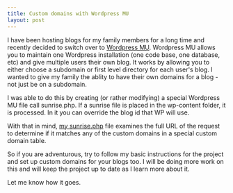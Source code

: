 ```yaml
---
title: Custom domains with Wordpress MU
layout: post
---
```


I have been hosting blogs for my family members for a long time and recently decided to switch over to [Wordpress MU](http://mu.wordpress.org). Wordpress MU allows you to maintain one Wordpress installation (one code base, one database, etc) and give multiple users their own blog. It works by allowing you to either choose a subdomain or first level directory for each user's blog. I wanted to give my family the ablity to have their own domains for a blog - not just be on a subdomain.

I was able to do this by creating (or rather modifying) a special Wordpress MU file call sunrise.php. If a sunrise file is placed in the wp-content folder, it is processed. In it you can override the blog id that WP will use. 

With that in mind, [my sunrise.php](http://github.com/travisj/Sunrise) file examines the full URL of the request to determine if it matches any of the custom domains in a special custom domain table.

So if you are adventurous, try to follow my basic instructions for the project and set up custom domains for your blogs too. I will be doing more work on this and will keep the project up to date as I learn more about it. 

Let me know how it goes.
